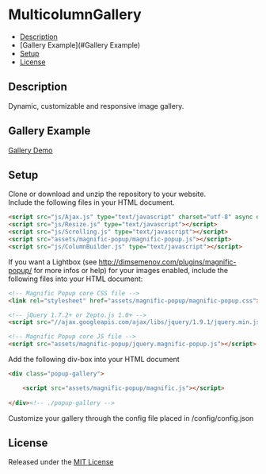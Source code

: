 MulticolumnGallery
==================

* [Description](#Description)
* [Gallery Example](#Gallery Example)
* [Setup](#Setup)
* [License](#License)

## <a name="Description"></a>Description 
Dynamic, customizable and responsive image gallery.

## <a name="Gallery Example"></a>Gallery Example
[Gallery Demo](http://andreaslorer.de/)

## <a name="Setup"></a>Setup
Clone or download and unzip the repository to your website.  
Include the following files in your HTML document.  
```html
<script src="js/Ajax.js" type="text/javascript" charset="utf-8" async defer></script>
<script src="js/Resize.js" type="text/javascript"></script>
<script src="js/Scrolling.js" type="text/javascript"></script>
<script src="assets/magnific-popup/magnific-popup.js"></script>
<script src="js/ColumnBuilder.js" type="text/javascript"></script>
```
If you want a Lightbox (see http://dimsemenov.com/plugins/magnific-popup/ for more infos or help) for your images enabled, include the following files into your HTML document:
```html
<!-- Magnific Popup core CSS file -->
<link rel="stylesheet" href="assets/magnific-popup/magnific-popup.css"> 

<!-- jQuery 1.7.2+ or Zepto.js 1.0+ -->
<script src="//ajax.googleapis.com/ajax/libs/jquery/1.9.1/jquery.min.js"></script> 

<!-- Magnific Popup core JS file -->
<script src="assets/magnific-popup/jquery.magnific-popup.js"></script> 
```
Add the following div-box into your HTML document
```html
<div class="popup-gallery">

	<script src="assets/magnific-popup/magnific.js"></script>
	
</div><!-- ./popup-gallery -->
```
Customize your gallery through the config file placed in /config/config.json

## <a name="License"></a>License
Released under the [MIT License](http://opensource.org/licenses/MIT)
